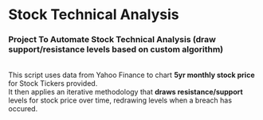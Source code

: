 # Stock Technical Analysis
### Project To Automate Stock Technical Analysis (draw support/resistance levels based on custom algorithm)

\
This script uses data from Yahoo Finance to chart **5yr monthly stock price** for Stock Tickers provided.\
It then applies an iterative methodology that **draws resistance/support** levels for stock price over time, redrawing levels when a breach has occured.
